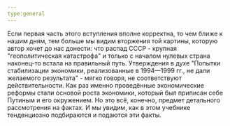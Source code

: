 ```yaml
---
type:general
---
```

Если первая часть этого вступления вполне корректна, то чем ближе к нашим дням, тем больше мы видим вторжения той картины, которую автор хочет до нас донести: что распад СССР - крупная "геополитическая катастрофа" и только с началом нулевых страна наконец-то встала на правильный путь. Утверждения в духе "Попытки стабилизации экономики, реализованные в 1994—1999 гг., не дали желаемого результата" - мягко говоря, не соответствуют действительности. Как раз именно проведённые экономические реформы стали основой роста экономики, который был приписан себе Путиным и его окружением. Но это всё, конечно, предмет детального рассмотрения на фактах. И мы увидим, как в этом учебнике тенденциозно подбираются и подаются эти факты.  